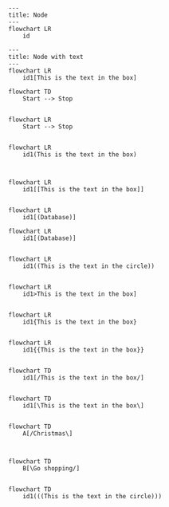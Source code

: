 


```mermaid

---
title: Node
---
flowchart LR
    id

```



```mermaid
---
title: Node with text
---
flowchart LR
    id1[This is the text in the box]

```



```mermaid
flowchart TD
    Start --> Stop


```



```mermaid
flowchart LR
    Start --> Stop


```



```mermaid
flowchart LR
    id1(This is the text in the box)


```



```mermaid

flowchart LR
    id1[[This is the text in the box]]

```



```mermaid

flowchart LR
    id1[(Database)]

```



```mermaid
flowchart LR
    id1[(Database)]


```



```mermaid
flowchart LR
    id1((This is the text in the circle))


```



```mermaid
flowchart LR
    id1>This is the text in the box]


```



```mermaid
flowchart LR
    id1{This is the text in the box}


```



```mermaid
flowchart LR
    id1{{This is the text in the box}}


```



```mermaid
flowchart TD
    id1[/This is the text in the box/]


```



```mermaid
flowchart TD
    id1[\This is the text in the box\]


```


```mermaid
flowchart TD
    A[/Christmas\]


```



```mermaid

flowchart TD
    B[\Go shopping/]

```



```mermaid

flowchart TD
    id1(((This is the text in the circle)))

```



```mermaid


```



```mermaid


```



```mermaid


```



```mermaid


```



```mermaid


```



```mermaid


```




```mermaid


```




```mermaid


```




```mermaid


```




```mermaid


```




```mermaid


```




```mermaid


```




```mermaid


```




```mermaid


```




```mermaid


```




```mermaid


```




```mermaid


```




```mermaid


```




```mermaid


```




```mermaid


```




```mermaid


```




```mermaid


```




```mermaid


```




```mermaid


```




```mermaid


```




```mermaid


```




```mermaid


```




```mermaid


```




```mermaid


```




```mermaid


```




```mermaid


```




```mermaid


```




```mermaid


```




```mermaid


```




```mermaid


```




```mermaid


```




```mermaid


```




```mermaid


```




```mermaid


```


